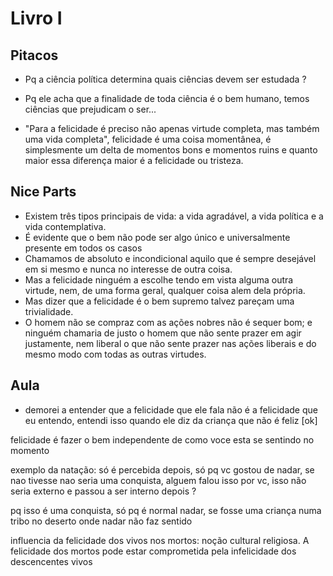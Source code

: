 # Livro I 

## Pitacos

- Pq a ciência política determina quais ciências devem ser estudada ?
- Pq ele acha que a finalidade de toda ciência é o bem humano, temos ciências que prejudicam o ser... 


-  "Para a felicidade é preciso não apenas virtude completa, mas também uma vida completa", felicidade é uma coisa momentânea, é simplesmente um delta de momentos bons e momentos ruins e quanto maior essa diferença maior é a felicidade ou tristeza.
  
## Nice Parts

- Existem três tipos principais de vida: a vida agradável, a vida política e a vida contemplativa.
- É evidente que o bem não pode ser algo único e universalmente presente em todos os casos
- Chamamos de absoluto e incondicional aquilo que é sempre desejável em si mesmo e nunca no interesse de outra coisa.
- Mas a felicidade ninguém a escolhe tendo em vista alguma outra virtude, nem, de uma forma geral, qualquer coisa alem dela própria.
- Mas dizer que a felicidade é o bem supremo talvez pareçam uma trivialidade.
-  O homem não se compraz com as ações nobres não é sequer bom; e ninguém chamaria de justo o homem que não sente prazer em agir justamente, nem liberal o que não sente prazer nas ações liberais e do mesmo modo com todas as outras virtudes.

##  Aula

- demorei a entender que a felicidade que ele fala não é a felicidade que eu entendo, entendi isso quando ele diz da criança que não é feliz [ok]



felicidade é fazer o bem independente de como voce esta se sentindo no momento

exemplo da natação: só é percebida depois, só pq vc gostou de nadar, se nao tivesse nao seria uma conquista, alguem falou isso por vc, isso não seria externo e passou a ser interno depois ?

pq isso é uma conquista, só pq é normal nadar, se fosse uma criança numa tribo no deserto onde nadar não faz sentido 

influencia da felicidade dos vivos nos mortos: noção cultural religiosa. A felicidade dos mortos pode estar comprometida pela infelicidade dos descencentes vivos